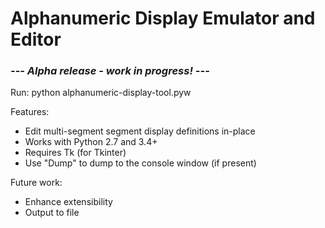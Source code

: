 # Alphanumeric Display Emulator and Editor

### *--- Alpha release - work in progress! ---*

Run: python alphanumeric-display-tool.pyw

Features:
* Edit multi-segment segment display definitions in-place
* Works with Python 2.7 and 3.4+
* Requires Tk (for Tkinter)
* Use "Dump" to dump to the console window (if present)

Future work:
* Enhance extensibility
* Output to file
